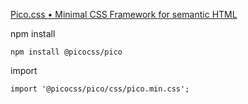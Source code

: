 
[Pico.css • Minimal CSS Framework for semantic HTML](https://picocss.com/)

npm install
```
npm install @picocss/pico
```

import
```
import '@picocss/pico/css/pico.min.css';
```